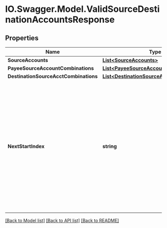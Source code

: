 # IO.Swagger.Model.ValidSourceDestinationAccountsResponse
## Properties

Name | Type | Description | Notes
------------ | ------------- | ------------- | -------------
**SourceAccounts** | [**List&lt;SourceAccounts&gt;**](SourceAccounts.md) |  | [optional] 
**PayeeSourceAccountCombinations** | [**List&lt;PayeeSourceAccountCombinations&gt;**](PayeeSourceAccountCombinations.md) |  | [optional] 
**DestinationSourceAcctCombinations** | [**List&lt;DestinationSourceAcctCombinations&gt;**](DestinationSourceAcctCombinations.md) |  | [optional] 
**NextStartIndex** | **string** | In some cases there is more data than what can be returned in a single response. If there is additional data available a nextStartIndex will be returned. Pass the nextStartIndex in your next request to retrieve the next set of data. | [optional] 

[[Back to Model list]](../README.md#documentation-for-models) [[Back to API list]](../README.md#documentation-for-api-endpoints) [[Back to README]](../README.md)

